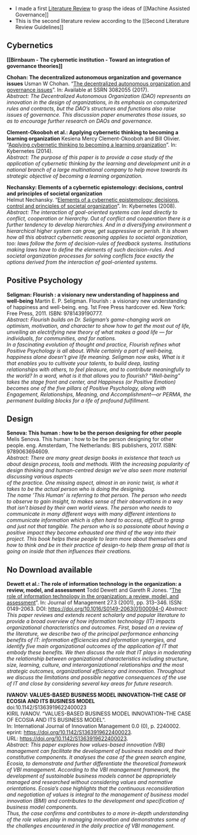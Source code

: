 - I made a first [Literature Review](https://cloud.bau-ha.us/s/8C9mS3XX5Xj8Bin) to grasp the ideas of [[Machine Assisted Governance]]
- This is the second literature review according to the [[Second Literature Review Guidelines]]

## Cybernetics

**[[Birnbaum - The cybernetic institution - Toward an integration of governance theories]]**


**Chohan: The decentralized autonomous organization and governance issues**
Usman W Chohan. “[The decentralized autonomous organization and governance issues](https://papers.ssrn.com/sol3/papers.cfm?abstract_id=3082055)”. In: Available at SSRN 3082055 (2017).  
*Abstract: The Decentralized Autonomous Organization (DAO) represents an innovation in the design of organizations, in its emphasis on computerized rules and contracts, but the DAO’s structures and functions also raise issues of governance. This discussion paper enumerates those issues, so as to encourage further research on DAOs and governance.*

**Clement-Okooboh et al.: Applying cybernetic thinking to becoming a learning organization** 
Kesiena Mercy Clement-Okooboh and Bill Olivier. “[Applying cybernetic thinking to becoming a learning organization](https://www.semanticscholar.org/paper/Applying-cybernetic-thinking-to-becoming-a-learning-Clement-Okooboh-Olivier/5acba1765e59eea13cb00d1ea655a2493e924fe0)”. In: Kybernetes (2014).  
*Abstract: The purpose of this paper is to provide a case study of the application of cybernetic thinking by the learning and development unit in a national branch of a large multinational company to help move towards its strategic objective of becoming a learning organization.*

**Nechansky: Elements of a cybernetic epistemology: decisions, control and principles of societal organization**   
Helmut Nechansky. “[Elements of a cybernetic epistemology: decisions, control and principles of societal organization]()”. In: Kybernetes (2008).  
*Abstract: The interaction of goal-oriented systems can lead directly to conflict, cooperation or hierarchy. Out of conflict and cooperation there is a further tendency to develop hierarchies. And in a diversifying environment a hierarchical higher system can grow, get suppressive or perish. It is shown how all this abstract cybernetic reasoning applies to societal organization, too: laws follow the form of decision-rules of feedback systems. Institutions making laws have to define the elements of such decision-rules. And societal organization processes for solving conflicts face exactly the options derived from the interaction of goal-oriented systems.*

## Positive Psychology

**Seligman: Flourish : a visionary new understanding of happiness and well-being** 
Martin E. P. Seligman. Flourish : a visionary new understanding of happiness and well-being. eng. 1st Free Press hardcover ed. New York: Free Press, 2011. ISBN: 9781439190777.  
*Abstract: Flourish builds on Dr. Seligman’s game-changing work on optimism, motivation, and character to show how to get the most out of life, unveiling an electrifying new theory of what makes a good life — for individuals, for communities, and for nations.  
In a fascinating evolution of thought and practice, Flourish refines what Positive Psychology is all about. While certainly a part of well-being, happiness alone doesn’t give life meaning. Seligman now asks, What is it that enables you to cultivate your talents, to build deep, lasting relationships with others, to feel pleasure, and to contribute meaningfully to the world? In a word, what is it that allows you to flourish? “Well-being” takes the stage front and center, and Happiness (or Positive Emotion) becomes one of the five pillars of Positive Psychology, along with Engagement, Relationships, Meaning, and Accomplishment—or PERMA, the permanent building blocks for a life of profound fulfillment.*

## Design

**Senova: This human : how to be the person designing for other people** 
Melis Senova. This human : how to be the person designing for other people. eng. Amsterdam, The Netherlands: BIS publishers, 2017. ISBN: 9789063694609.  
*Abstract: There are many great design books in existence that teach us about design process, tools and methods. With the increasing popularity of design thinking and human-centred design we’ve also seen more material discussing various aspects  
of the practice. One missing aspect, almost in an ironic twist, is what it takes to be the actual person who is doing the designing.  
The name ’This Human’ is referring to that person. The person who needs to observe to gain insight, to makes sense of their observations in a way that isn’t biased by their own world views. The person who needs to communicate in many different ways with many different intentions to communicate information which is often hard to access, difficult to grasp and just not that tangible. 
The person who is so passionate about having a positive impact they become exhausted one third of the way into their project. This book helps these people to learn more about themselves and how to think and be in their practice of design-to help them grasp all that is going on inside that then influences their creations.*

## No Download available

**Dewett et al.: The role of information technology in the organization: a review, model, and assessment** 
Todd Dewett and Gareth R Jones. “[The role of information technology in the organization: a review, model, and assessment](https://www.sciencedirect.com/science/article/pii/S0149206301000940)”. In: Journal of Management 27.3 (2001), pp. 313–346. ISSN: 0149-2063. DOI: https://doi.org/10.1016/S0149-2063(01)00094-0
*Abstract: This paper reviews and extends recent scholarly and popular literature to provide a broad overview of how information technology (IT) impacts organizational characteristics and outcomes. First, based on a review of the literature, we describe two of the principal performance enhancing benefits of IT: information efficiencies and information synergies, and identify five main organizational outcomes of the application of IT that embody these benefits. We then discuss the role that IT plays in moderating the relationship between organizational characteristics including structure, size, learning, culture, and interorganizational relationships and the most strategic outcomes, organizational efficiency and innovation. Throughout we discuss the limitations and possible negative consequences of the use of IT and close by considering several key areas for future research.*

**IVANOV: VALUES-BASED BUSINESS MODEL INNOVATION–THE CASE OF ECOSIA AND ITS BUSINESS MODEL**  
doi:10.1142/S1363919622400023  
KIRIL IVANOV. “VALUES-BASED BUSINESS MODEL INNOVATION–THE CASE OF ECOSIA AND ITS BUSINESS MODEL”.  
In: International Journal of Innovation Management 0.0 (0), p. 2240002. eprint: https://doi.org/10.1142/S1363919622400023.  
URL: https://doi.org/10.1142/S1363919622400023.  
*Abstract: This paper explores how values-based innovation (VBI) management can facilitate the development of business models and their constitutive components. It analyses the case of the green search engine, Ecosia, to demonstrate and further differentiate the theoretical framework of VBI management. According to the VBI management framework, the development of sustainable business models cannot be appropriately managed and researched without considering values and normative orientations. Ecosia’s case highlights that the continuous reconsideration and negotiation of values is integral to the management of business model innovation (BMI) and contributes to the development and specification of business model components.  
Thus, the case confirms and contributes to a more in-depth understanding of the role values play in managing innovation and demonstrates some of the challenges encountered in the daily practice of VBI management.*